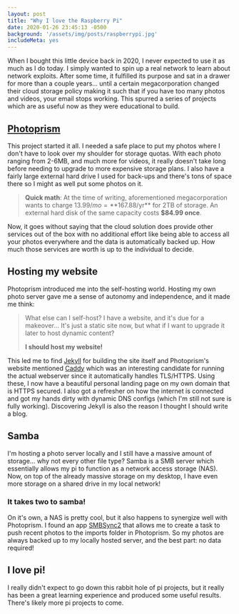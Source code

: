 ```yaml
---
layout: post
title: "Why I love the Raspberry Pi"
date: 2020-01-26 23:45:13 -0500
background: '/assets/img/posts/raspberrypi.jpg'
includeMeta: yes
---
```

When I bought this little device back in 2020, I never expected to use it as much as I do today. I simply wanted to spin up a real network to learn about network exploits. After some time, it fulfilled its purpose and sat in a drawer for more than a couple years... until a certain megacorporation changed their cloud storage policy making it such that if you have too many photos and videos, your email stops working. This spurred a series of projects which are as useful now as they were educational to build.

## [Photoprism](https://photoprism.app/)

This project started it all. I needed a safe place to put my photos where I don't have to look over my shoulder for storage quotas. With each photo ranging from 2-6MB, and much more for videos, it really doesn't take long before needing to upgrade to more expensive storage plans. I also have a fairly large external hard drive I used for back-ups and there's tons of space there so I might as well put some photos on it.

> **Quick math**: 
> At the time of writing, aforementioned megacorporation wants to charge $13.99/mo = **$167.88/yr** for 2TB of storage.
> An external hard disk of the same capacity costs **$84.99 once**.

Now, it goes without saying that the cloud solution does provide other services out of the box with no additional effort like being able to access all your photos everywhere and the data is automatically backed up. How much those services are worth is up to the individual to decide.

## Hosting my website

Photoprism introduced me into the self-hosting world. Hosting my own photo server gave me a sense of autonomy and independence, and it made me think:

> What else can I self-host?
> I have a website, and it's due for a makeover...
> It's just a static site now, but what if I want to upgrade it later to host dynamic content?
>
> **I should host my website!**

This led me to find [Jekyll](https://jekyllrb.com/) for building the site itself and Photoprism's website mentioned [Caddy](https://caddyserver.com/) which was an interesting candidate for running the actual webserver since it automatically handles TLS/HTTPS. Using these, I now have a beautiful personal landing page on my own domain that is HTTPS secured. I also got a refresher on how the internet is connected and got my hands dirty with dynamic DNS configs (which I'm still not sure is fully working). Discovering Jekyll is also the reason I thought I should write a blog.

## Samba

I'm hosting a photo server locally and I still have a massive amount of storage... why not every other file type? Samba is a SMB server which essentially allows my pi to function as a network access storage (NAS). Now, on top of the already massive storage on my desktop, I have even more storage on a shared drive in my local network!

### It takes two to samba!

On it's own, a NAS is pretty cool, but it also happens to synergize well with Photoprism. I found an app [SMBSync2](https://play.google.com/store/apps/details?id=com.sentaroh.android.SMBSync2&hl=en_CA&gl=US) that allows me to create a task to push recent photos to the imports folder in Photoprism. So my photos are always backed up to my locally hosted server, and the best part: no data required!

## I love pi!

I really didn't expect to go down this rabbit hole of pi projects, but it really has been a great learning experience and produced some useful results. There's likely more pi projects to come.